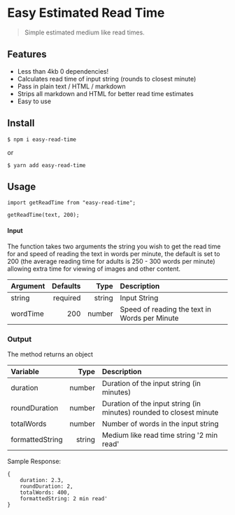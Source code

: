 # Easy Estimated Read Time
> Simple estimated medium like read times.

## Features
- Less than 4kb 0 dependencies!
- Calculates read time of input string (rounds to closest minute)
- Pass in plain text / HTML / markdown
- Strips all markdown and HTML for better read time estimates
- Easy to use

## Install
```
$ npm i easy-read-time
```

or

```
$ yarn add easy-read-time
```

## Usage

```
import getReadTime from "easy-read-time";

getReadTime(text, 200);
```

#### Input
The function takes two arguments the string you wish to get the read time for and speed of reading the text in words per minute, the default is set to 200 (the average reading time for adults is 250 - 300 words per minute) allowing extra time for viewing of images and other content. 

| Argument  | Defaults | Type | Description  |
| :------------ | ---------------:|---------------:|:---------------|
| string | required | string | Input String |
| wordTime | 200 | number | Speed of reading the text in Words per Minute |

### Output
The method returns an object

| Variable  | Type | Description  |
| :------------ | ---------------: | :---------------|
| duration | number | Duration of the input string (in minutes) |
| roundDuration | number | Duration of the input string (in minutes) rounded to closest minute |
| totalWords | number | Number of words in the input string |
| formattedString | string | Medium like read time string '2 min read' |

Sample Response:

```
{
    duration: 2.3,
    roundDuration: 2,
    totalWords: 400,
    formattedString: 2 min read'
}
```
